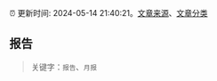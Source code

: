:alarm_clock: 更新时间: 2024-05-14 21:40:21。[文章来源](/README.md)、[文章分类](/TAGS.md)

## 报告


> 关键字：`报告`、`月报`




